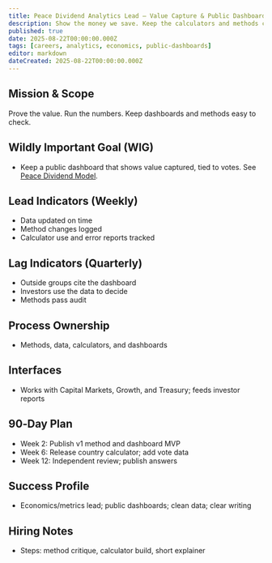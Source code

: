```yaml
---
title: Peace Dividend Analytics Lead — Value Capture & Public Dashboards
description: Show the money we save. Keep the calculators and methods clear and public.
published: true
date: 2025-08-22T00:00:00.000Z
tags: [careers, analytics, economics, public-dashboards]
editor: markdown
dateCreated: 2025-08-22T00:00:00.000Z
---
```


## Mission & Scope

Prove the value. Run the numbers. Keep dashboards and methods easy to check.

## Wildly Important Goal (WIG)

- Keep a public dashboard that shows value captured, tied to votes. See [Peace Dividend Model](../economic-models/peace-dividend-value-capture.md).

## Lead Indicators (Weekly)

- Data updated on time
- Method changes logged
- Calculator use and error reports tracked

## Lag Indicators (Quarterly)

- Outside groups cite the dashboard
- Investors use the data to decide
- Methods pass audit

## Process Ownership

- Methods, data, calculators, and dashboards

## Interfaces

- Works with Capital Markets, Growth, and Treasury; feeds investor reports

## 90‑Day Plan

- Week 2: Publish v1 method and dashboard MVP
- Week 6: Release country calculator; add vote data
- Week 12: Independent review; publish answers

## Success Profile

- Economics/metrics lead; public dashboards; clean data; clear writing

## Hiring Notes

- Steps: method critique, calculator build, short explainer
